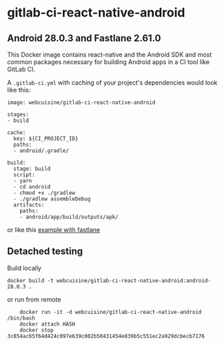 # gitlab-ci-react-native-android
## Android 28.0.3 and Fastlane 2.61.0 
This Docker image contains react-native and the Android SDK and most common packages necessary for building Android apps in a CI tool like GitLab CI. 

A `.gitlab-ci.yml` with caching of your project's dependencies would look like this:

```
image: webcuisine/gitlab-ci-react-native-android

stages:
- build

cache:
  key: ${CI_PROJECT_ID}
  paths:
  - android/.gradle/

build:
  stage: build
  script:
  - yarn
  - cd android
  - chmod +x ./gradlew
  - ./gradlew assembleDebug
  artifacts:
    paths:
    - android/app/build/outputs/apk/
```
or like this [example with fastlane](./exampleWithFastlane.md)

## Detached testing
Build locally
```
docker build -t webcuisine/gitlab-ci-react-native-android:android-28.0.3 .
```
or run from remote
```
	docker run -it -d webcuisine/gitlab-ci-react-native-android /bin/bash
	docker attach HASH
	docker stop 3c854ac65f64d424c097e639c002b50431454e839b5c551ec2a929dcbecb7176
	
````
